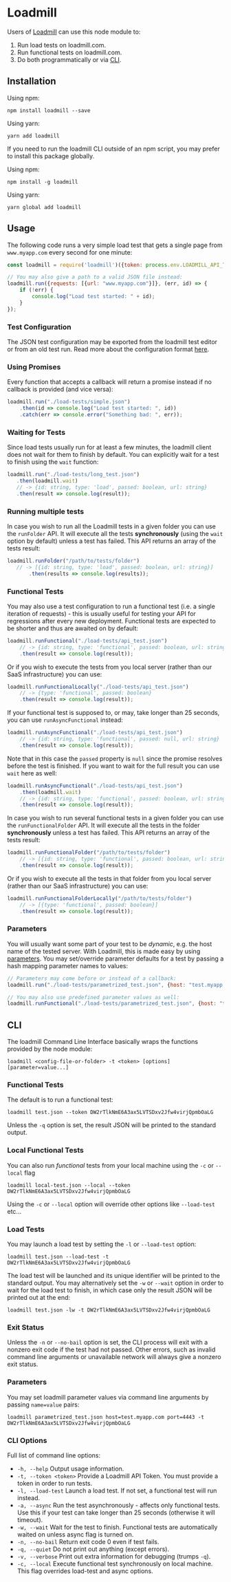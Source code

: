 # Loadmill

Users of [Loadmill](https://www.loadmill.com) can use this node module to: 
1. Run load tests on loadmill.com.
2. Run functional tests on loadmill.com.
3. Do both programmatically or via [CLI](#cli).

## Installation

Using npm:

`npm install loadmill --save`

Using yarn:

`yarn add loadmill`

If you need to run the loadmill CLI outside of an npm script, you may prefer to install this package globally.

Using npm:

`npm install -g loadmill`

Using yarn:

`yarn global add loadmill`

## Usage

The following code runs a very simple load test that gets a single page from `www.myapp.com` every second for one minute:
```js
const loadmill = require('loadmill')({token: process.env.LOADMILL_API_TOKEN});

// You may also give a path to a valid JSON file instead:
loadmill.run({requests: [{url: "www.myapp.com"}]}, (err, id) => {
    if (!err) {
        console.log("Load test started: " + id);
    }
});
```

### Test Configuration

The JSON test configuration may be exported from the loadmill test editor or from an old test run.
Read more about the configuration format [here](https://docs.loadmill.com/test-scenarios/configuration-files).

### Using Promises

Every function that accepts a callback will return a promise instead if no callback is provided (and vice versa):
```js
loadmill.run("./load-tests/simple.json")
    .then(id => console.log("Load test started: ", id))
    .catch(err => console.error("Something bad: ", err));
```

### Waiting for Tests

Since load tests usually run for at least a few minutes, the loadmill client does not wait for them to finish by default.
You can explicitly wait for a test to finish using the `wait` function:
 ```js
loadmill.run("./load-tests/long_test.json")
    .then(loadmill.wait)
    // -> {id: string, type: 'load', passed: boolean, url: string}
    .then(result => console.log(result));
```

### Running multiple tests

In case you wish to run all the Loadmill tests in a given folder you can use the `runFolder` API.
It will execute all the tests **synchronously** (using the `wait` option by default) unless a test has failed.
This API returns an array of the tests result:
 ```js
loadmill.runFolder("/path/to/tests/folder")
    // -> [{id: string, type: 'load', passed: boolean, url: string}]
        .then(results => console.log(results));
```

### Functional Tests

You may also use a test configuration to run a functional test (i.e. a single iteration of requests) - this is usually useful for testing your API for regressions after every new deployment.
Functional tests are expected to be shorter and thus are awaited on by default:
```js
loadmill.runFunctional("./load-tests/api_test.json")
    // -> {id: string, type: 'functional', passed: boolean, url: string}
    .then(result => console.log(result));
```
Or if you wish to execute the tests from you local server (rather than our SaaS infrastructure) you can use:
```js
loadmill.runFunctionalLocally("./load-tests/api_test.json")
    // -> {type: 'functional', passed: boolean}
    .then(result => console.log(result));
```
If your functional test is supposed to, or may, take longer than 25 seconds, you can use `runAsyncFunctional` instead:
```js
loadmill.runAsyncFunctional("./load-tests/api_test.json")
    // -> {id: string, type: 'functional', passed: null, url: string}
    .then(result => console.log(result));
```

Note that in this case the `passed` property is `null` since the promise resolves before the test is finished.
If you want to wait for the full result you can use `wait` here as well:
```js
loadmill.runAsyncFunctional("./load-tests/api_test.json")
    .then(loadmill.wait)
    // -> {id: string, type: 'functional', passed: boolean, url: string}
    .then(result => console.log(result));
```

In case you wish to run several functional tests in a given folder you can use the `runFunctionalFolder` API.
It will execute all the tests in the folder **synchronously** unless a test has failed.
This API returns an array of the tests result:
```js
loadmill.runFunctionalFolder("/path/to/tests/folder")
    // -> [{id: string, type: 'functional', passed: boolean, url: string}]
    .then(result => console.log(result));
```
Or if you wish to execute all the tests in that folder from you local server (rather than our SaaS infrastructure) you can use:
```js
loadmill.runFunctionalFolderLocally("/path/to/tests/folder")
    // -> [{type: 'functional', passed: boolean}]
    .then(result => console.log(result));
```

### Parameters

You will usually want some part of your test to be _dynamic_, e.g. the host name of the tested server.
With Loadmill, this is made easy by using [parameters](https://docs.loadmill.com/test-scenarios/parameters).
You may set/override parameter defaults for a test by passing a hash mapping parameter names to values:
```js
// Parameters may come before or instead of a callback:
loadmill.run("./load-tests/parametrized_test.json", {host: "test.myapp.com", port: 4443}, (err, id) => {/*...*/});

// You may also use predefined parameter values as well:
loadmill.runFunctional("./load-tests/parametrized_test.json", {host: "test.${parentDomain}"});
```

## CLI

The loadmill Command Line Interface basically wraps the functions provided by the node module:
```
loadmill <config-file-or-folder> -t <token> [options] [parameter=value...]
```

### Functional Tests

The default is to run a functional test:
```
loadmill test.json --token DW2rTlkNmE6A3ax5LVTSDxv2Jfw4virjQpmbOaLG
```

Unless the `-q` option is set, the result JSON will be printed to the standard output.

### Local Functional Tests

You can also run *functional* tests from your local machine using the `-c` or `--local` flag
```
loadmill local-test.json --local --token DW2rTlkNmE6A3ax5LVTSDxv2Jfw4virjQpmbOaLG
```

Using the `-c` or `--local` option will override other options like `--load-test` etc...

### Load Tests

You may launch a load test by setting the `-l` or `--load-test` option:
```
loadmill test.json --load-test -t DW2rTlkNmE6A3ax5LVTSDxv2Jfw4virjQpmbOaLG
```

The load test will be launched and its unique identifier will be printed to the standard output. You may alternatively
set the `-w` or `--wait` option in order to wait for the load test to finish, in which case only the result JSON will be
printed out at the end:
```
loadmill test.json -lw -t DW2rTlkNmE6A3ax5LVTSDxv2Jfw4virjQpmbOaLG
```

### Exit Status

Unless the `-n` or `--no-bail` option is set, the CLI process will exit with a nonzero exit code if the test had not passed.
Other errors, such as invalid command line arguments or unavailable network will always give a nonzero exit status.

### Parameters

You may set loadmill parameter values via command line arguments by passing `name=value` pairs:
```
loadmill parametrized_test.json host=test.myapp.com port=4443 -t DW2rTlkNmE6A3ax5LVTSDxv2Jfw4virjQpmbOaLG
```

### CLI Options

Full list of command line options:

- `-h, --help` Output usage information.
- `-t, --token <token>` Provide a Loadmill API Token. You must provide a token in order to run tests.
- `-l, --load-test` Launch a load test. If not set, a functional test will run instead.
- `-a, --async` Run the test asynchronously - affects only functional tests. Use this if your test can take longer than 25 seconds (otherwise it will timeout).
- `-w, --wait` Wait for the test to finish. Functional tests are automatically waited on unless async flag is turned on.
- `-n, --no-bail` Return exit code 0 even if test fails.
- `-q, --quiet` Do not print out anything (except errors).
- `-v, --verbose` Print out extra information for debugging (trumps `-q`).
- `-c, --local` Execute functional test synchronously on local machine. This flag overrides load-test and async options.
